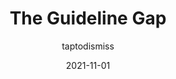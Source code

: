 ---
author: taptodismiss
date: 2021-11-01
tags:
  - design-systems
  - quality
  - accessibility
  - localization
  - meta
target_url: https://medium.com/tap-to-dismiss/the-guideline-gap-d7549d28f1ec
title: ​​The Guideline Gap
---